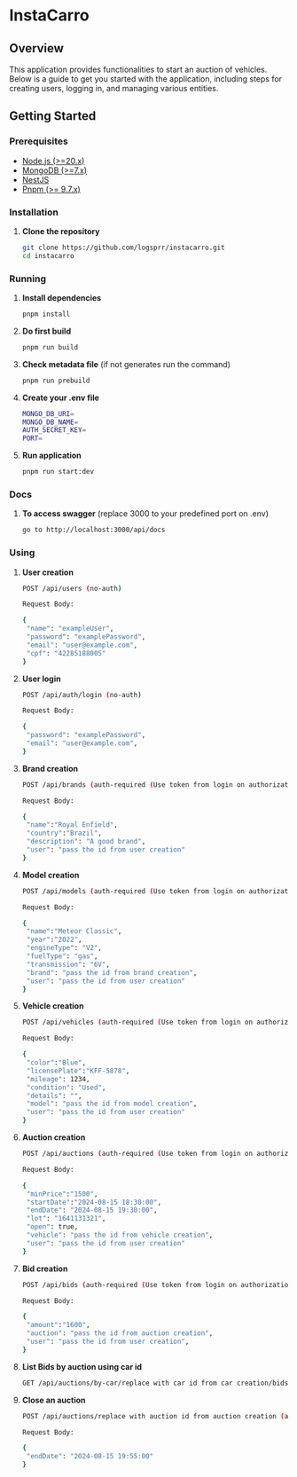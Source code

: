 # InstaCarro

## Overview

This application provides functionalities to start an auction of vehicles. Below is a guide to get you started with the application, including steps for creating users, logging in, and managing various entities.

## Getting Started

### Prerequisites

- [Node.js (>=20.x)](https://nodejs.org/)
- [MongoDB (>=7.x)](https://www.mongodb.com/)
- [NestJS](https://nodejs.org/)
- [Pnpm (>= 9.7.x)](https://pnpm.io/)

### Installation

1. **Clone the repository**

   ```bash
   git clone https://github.com/logsprr/instacarro.git
   cd instacarro

### Running

1. **Install dependencies**
   ```bash
   pnpm install
2. **Do first build**
   ```bash
   pnpm run build
3. **Check metadata file** (if not generates run the command)
   ```bash
   pnpm run prebuild
4. **Create your .env file**
   ```bash
   MONGO_DB_URI=
   MONGO_DB_NAME=
   AUTH_SECRET_KEY=
   PORT=
5. **Run application**
   ```bash
   pnpm run start:dev

### Docs   

1. **To access swagger** (replace 3000 to your predefined port on .env)
   ```bash
   go to http://localhost:3000/api/docs

### Using   

1. **User creation**
   ```bash
   POST /api/users (no-auth)

   Request Body:

   {
    "name": "exampleUser",
    "password": "examplePassword",
    "email": "user@example.com",
    "cpf": "42285188005"
   }
2. **User login**
   ```bash
   POST /api/auth/login (no-auth)

   Request Body:

   {
    "password": "examplePassword",
    "email": "user@example.com",
   }
3. **Brand creation**
   ```bash
   POST /api/brands (auth-required (Use token from login on authorization headers))

   Request Body:

   {
    "name":"Royal Enfield",
    "country":"Brazil",
    "description": "A good brand",
    "user": "pass the id from user creation"
   }
4. **Model creation**
   ```bash
   POST /api/models (auth-required (Use token from login on authorization headers))

   Request Body:

   {
    "name":"Meteor Classic",
    "year":"2022",
    "engineType": "V2",
    "fuelType": "gas",
    "transmission": "6V",
    "brand": "pass the id from brand creation",
    "user": "pass the id from user creation"
   }
5. **Vehicle creation**
   ```bash
   POST /api/vehicles (auth-required (Use token from login on authorization headers))

   Request Body:

   {
    "color":"Blue",
    "licensePlate":"KFF-5878",
    "mileage": 1234,
    "condition": "Used",
    "details": "",
    "model": "pass the id from model creation",
    "user": "pass the id from user creation"
   }
6. **Auction creation**
   ```bash
   POST /api/auctions (auth-required (Use token from login on authorization headers))

   Request Body:

   {
    "minPrice":"1500",
    "startDate":"2024-08-15 18:30:00",
    "endDate": "2024-08-15 19:30:00",
    "lot": "1641131321",
    "open": true,
    "vehicle": "pass the id from vehicle creation",
    "user": "pass the id from user creation"
   }
7. **Bid creation**
   ```bash
   POST /api/bids (auth-required (Use token from login on authorization headers))

   Request Body:

   {
    "amount":"1600",
    "auction": "pass the id from auction creation",
    "user": "pass the id from user creation",
   }
8. **List Bids by auction using car id**
   ```bash
   GET /api/auctions/by-car/replace with car id from car creation/bids (auth-required (Use token from login on authorization headers))
9. **Close an auction**
   ```bash
   POST /api/auctions/replace with auction id from auction creation (auth-required (Use token from login on authorization headers))

   Request Body:

   {
    "endDate": "2024-08-15 19:55:00"
   }